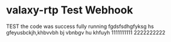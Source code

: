 # valaxy-rtp Test Webhook
TEST
the code was success fully running
fgdsfsdhgfyksg hs
gfeyusbckjh,khbvvbh bj
vbnbgv hu khfuyh
1111111111
2222222222
